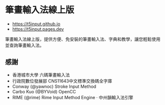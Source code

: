 # 筆畫輸入法線上版
* https://t5input.github.io
* https://t5input.pages.dev

筆畫輸入法線上版，提供方便、免安裝的筆畫輸入法、字典和教學，讓您輕鬆使用並查詢筆畫輸入法。

## 感謝
* 香港城市大學 六碼筆畫輸入法
* 行政院數位發展部 CNS11643中文標準交換碼全字庫
* Conway (@yawnoc) Stroke Input Method 
* Carbo Kuo (@BYVoid) OpenCC
* RIME (@rime) Rime Input Method Engine · 中州韻輸入法引擎


